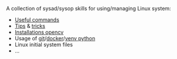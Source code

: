 A collection of sysad/sysop skills for using/managing Linux system:
* [Useful commands](./Commandlines.txt)
* [Tips](./Tips.txt) & [tricks](./HowTo.txt)
* [Installations opencv](./OpenCV_Installation.md)
* Usage of [git](./Git_cheatsheet.txt)/[docker](./Docker_cheatsheet.txt)/[venv python](./python_venv.txt)
* Linux initial system files
* ...
